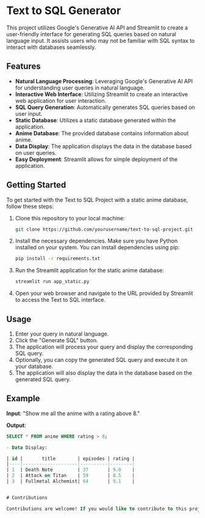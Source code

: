 # Text to SQL Generator

This project utilizes Google's Generative AI API and Streamlit to create a user-friendly interface for generating SQL queries based on natural language input. It assists users who may not be familiar with SQL syntax to interact with databases seamlessly.

## Features

- **Natural Language Processing**: Leveraging Google's Generative AI API for understanding user queries in natural language.
- **Interactive Web Interface**: Utilizing Streamlit to create an interactive web application for user interaction.
- **SQL Query Generation**: Automatically generates SQL queries based on user input.
- **Static Database**: Utilizes a static database generated within the application.
- **Anime Database**: The provided database contains information about anime.
- **Data Display**: The application displays the data in the database based on user queries.
- **Easy Deployment**: Streamlit allows for simple deployment of the application.

## Getting Started

To get started with the Text to SQL Project with a static anime database, follow these steps:

1. Clone this repository to your local machine:

    ```bash
    git clone https://github.com/yourusername/text-to-sql-project.git
    ```

2. Install the necessary dependencies. Make sure you have Python installed on your system. You can install dependencies using pip:

    ```bash
    pip install -r requirements.txt
    ```

3. Run the Streamlit application for the static anime database:

    ```bash
    streamlit run app_static.py
    ```

4. Open your web browser and navigate to the URL provided by Streamlit to access the Text to SQL interface.

## Usage

1. Enter your query in natural language.
2. Click the "Generate SQL" button.
3. The application will process your query and display the corresponding SQL query.
4. Optionally, you can copy the generated SQL query and execute it on your database.
5. The application will also display the data in the database based on the generated SQL query.

## Example

**Input**: "Show me all the anime with a rating above 8."

**Output**: 
```sql
SELECT * FROM anime WHERE rating > 8;

- Data Display:

| id |       title        | episodes | rating |
|----|--------------------|----------|--------|
| 1  | Death Note         | 37       | 9.0    |
| 2  | Attack on Titan    | 59       | 8.5    |
| 3  | Fullmetal Alchemist| 64       | 9.1    |


# Contributions

Contributions are welcome! If you would like to contribute to this project, feel free to submit a pull request.
